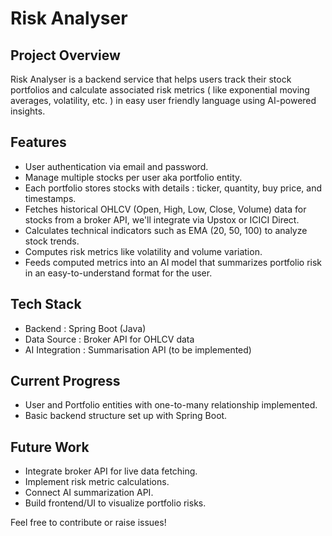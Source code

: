 # Risk Analyser

## Project Overview
Risk Analyser is a backend service that helps users track their stock portfolios and calculate associated risk metrics ( like exponential moving averages, volatility, etc. )
in easy user friendly language using AI-powered insights.

## Features
- User authentication via email and password.
- Manage multiple stocks per user aka portfolio entity.
- Each portfolio stores stocks with details : ticker, quantity, buy price, and timestamps.
- Fetches historical OHLCV (Open, High, Low, Close, Volume) data for stocks from a broker API, we'll integrate via Upstox or ICICI Direct.
- Calculates technical indicators such as EMA (20, 50, 100) to analyze stock trends.
- Computes risk metrics like volatility and volume variation. 
- Feeds computed metrics into an AI model that summarizes portfolio risk in an easy-to-understand format for the user.

## Tech Stack
- Backend : Spring Boot (Java)
- Data Source : Broker API for OHLCV data 
- AI Integration : Summarisation API (to be implemented)

## Current Progress
- User and Portfolio entities with one-to-many relationship implemented.
- Basic backend structure set up with Spring Boot.

## Future Work
- Integrate broker API for live data fetching.
- Implement risk metric calculations.
- Connect AI summarization API.
- Build frontend/UI to visualize portfolio risks.

Feel free to contribute or raise issues!
